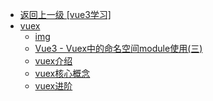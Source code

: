 - [返回上一级 [vue3学习]](vue3学习/)
- [vuex](vue3学习/vuex/)
  - [img](vue3学习/vuex/img/)
  - [Vue3 - Vuex中的命名空间module使用(三)](vue3学习/vuex/Vue3%20-%20Vuex中的命名空间module使用(三).md)
  - [vuex介绍](vue3学习/vuex/vuex介绍.md)
  - [vuex核心概念](vue3学习/vuex/vuex核心概念.md)
  - [vuex进阶](vue3学习/vuex/vuex进阶.md)
